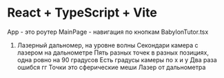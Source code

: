 # React + TypeScript + Vite

App - это роутер
MainPage - навигация по кнопкам
BabylonTutor.tsx

1) Лазерный дальномер, на уровне волны
Секондари камера с лазером на дальнометре
Пять разных точек в разных позициях, одна ровно на 90 градусов
Есть градусы камеры по x и y
Два раза ошибся гг
Точки это сферические меши
Лазер от дальнометра
